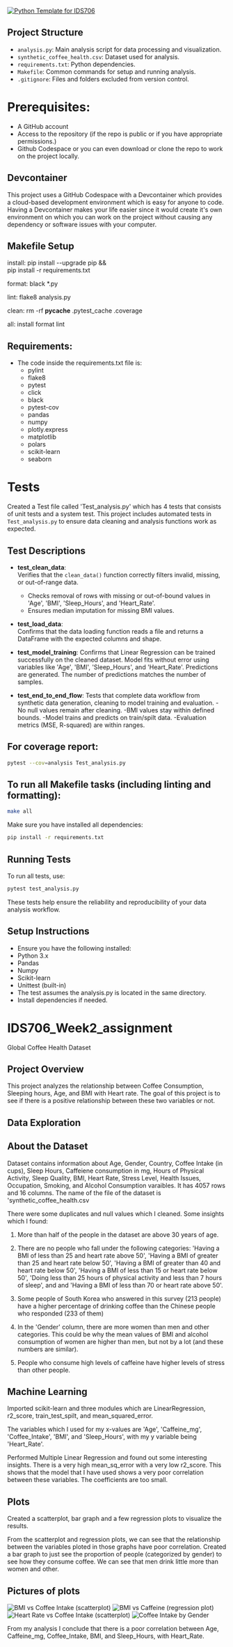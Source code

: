 [![Python Template for IDS706](https://github.com/Sebine-ssm/IDS702_Week2_assignment/actions/workflows/main.yml/badge.svg)](https://github.com/Sebine-ssm/IDS702_Week2_assignment/actions/workflows/main.yml)

## Project Structure

- `analysis.py`: Main analysis script for data processing and visualization.
- `synthetic_coffee_health.csv`: Dataset used for analysis.
- `requirements.txt`: Python dependencies.
- `Makefile`: Common commands for setup and running analysis.
- `.gitignore`: Files and folders excluded from version control.

# Prerequisites:
- A GitHub account
- Access to the repository (if the repo is public or if you have appropriate permissions.)
- Github Codespace or you can even download or clone the repo to work on the project locally.

## Devcontainer 
This project uses a GitHub Codespace with a Devcontainer which provides a cloud-based development environment which is easy for anyone to code. Having a Devcontainer makes your life easier since it would create it's own environment on which you can work on the project without causing any dependency or software issues with your computer. 

## Makefile Setup

install:
	pip install --upgrade pip &&\
		pip install -r requirements.txt

format:
	black *.py

lint:
	flake8 analysis.py

clean:
	rm -rf __pycache__ .pytest_cache .coverage

all:
	install format lint 

## Requirements: 
- The code inside the requirements.txt file is:
	- pylint
	- flake8
	- pytest
	- click
	- black
	- pytest-cov
	- pandas
	- numpy
	- plotly.express
	- matplotlib
	- polars
 	- scikit-learn
	- seaborn

 # Tests

Created a Test file called 'Test_analysis.py' which has 4 tests that consists of unit tests and a system test. This project includes automated tests in `Test_analysis.py` to ensure data cleaning and analysis functions work as expected.

## Test Descriptions

- **test_clean_data**:  
  Verifies that the `clean_data()` function correctly filters invalid, missing, or out-of-range data.  
  - Checks removal of rows with missing or out-of-bound values in 'Age', 'BMI', 'Sleep_Hours', and 'Heart_Rate'.
  - Ensures median imputation for missing BMI values.

- **test_load_data**:  
  Confirms that the data loading function reads a file and returns a DataFrame with the expected columns and shape.

- **test_model_training**:
	Confirms that Linear Regression can be trained successfully on the cleaned dataset.
 	Model fits without error using variables like 'Age', 'BMI', 'Sleep_Hours', and 'Heart_Rate'.
  	Predictions are generated.
   	The number of predictions matches the number of samples.
  
-  **test_end_to_end_flow**:
 	Tests that complete data workflow from synthetic data generation, cleaning to model training and evaluation.
  		-No null values remain after cleaning.
		-BMI values stay within defined bounds.
  		-Model trains and predicts on train/spilt data.
		-Evaluation metrics (MSE, R-squared) are within ranges.

## For coverage report:

```sh
pytest --cov=analysis Test_analysis.py
```

## To run all Makefile tasks (including linting and formatting):

```sh
make all
```

Make sure you have installed all dependencies:

```sh
pip install -r requirements.txt
```

## Running Tests

To run all tests, use:

```sh
pytest test_analysis.py
```
These tests help ensure the reliability and reproducibility of your data analysis workflow.
  
## Setup Instructions
- Ensure you have the following installed:
- Python 3.x
- Pandas
- Numpy
- Scikit-learn
- Unittest (built-in)
- The test assumes the analysis.py is located in the same directory.
- Install dependencies if needed.

# IDS706_Week2_assignment
Global Coffee Health Dataset

## Project Overview
This project analyzes the relationship between Coffee Consumption, Sleeping hours, Age, and BMI with Heart rate. The goal of this project is to see if there is a positive relationship between these two variables or not. 

## Data Exploration

## About the Dataset
Dataset contains information about Age, Gender, Country, Coffee Intake (in cups), Sleep Hours, Caffeiene consumption in mg, Hours of Physical Activity, Sleep Quality, BMI, Heart Rate, Stress Level, Health Issues, Occupation, Smoking, and Alcohol Consumption varaibles. It has 4057 rows and 16 columns. The name of the file of the dataset is 'synthetic_coffee_health.csv 

There were some duplicates and null values which I cleaned. Some insights which I found:

1. More than half of the people in the dataset are above 30 years of age.

2. There are no people who fall under the following categories: 'Having a BMI of less than 25 and heart rate above 50', 'Having a BMI of greater than 25 and heart rate below 50', 'Having a BMI of greater than 40 and heart rate below 50', 'Having a BMI of less than 15 or heart rate below 50', 'Doing less than 25 hours of physical activity and less than 7 hours of sleep', and and 'Having a BMI of less than 70 or heart rate above 50'.

3. Some people of South Korea who answered in this survey (213 people) have a higher percentage of drinking coffee than the Chinese people who responded (233 of them)

4. In the 'Gender' column, there are more women than men and other categories. This could be why the mean values of BMI and alcohol consumption of women are higher than men, but not by a lot (and these numbers are similar). 

5. People who consume high levels of caffeine have higher levels of stress than other people. 

## Machine Learning
Imported scikit-learn and three modules which are LinearRegression, r2_score, train_test_spilt, and mean_squared_error. 

The variables which I used for my x-values are 'Age', 'Caffeine_mg', 'Coffee_Intake', 'BMI', and 'Sleep_Hours', with my y variable being 'Heart_Rate'.
 
Performed Multiple Linear Regression and found out some interesting insights. There is a very high mean_sq_error with a very low r2_score. This shows that the model that I have used shows a very poor correlation between these variables. The coefficients are too small. 

## Plots

Created a scatterplot, bar graph and a few regression plots to visualize the results.

From the scatterplot and regression plots, we can see that the relationship between the variables ploted in those graphs have poor correlation. Created a bar graph to just see the proportion of people (categorized by gender) to see how they consume coffee. We can see that men drink little more than women and other. 

## Pictures of plots
![BMI vs Coffee Intake (scatterplot)](image-1.png)
![BMI vs Caffeine (regression plot)](image.png)
![Heart Rate vs Coffee Intake (scatterplot)](image-2.png)
![Coffee Intake by Gender](image-3.png)

From my analysis I conclude that there is a poor correlation between Age, Caffeine_mg, Coffee_Intake, BMI, and Sleep_Hours, with Heart_Rate.











